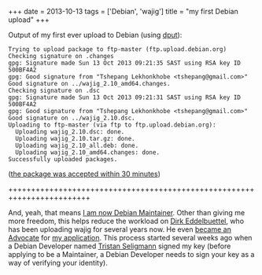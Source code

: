 +++
date = 2013-10-13
tags = ['Debian', 'wajig']
title = "my first Debian upload"
+++

Output of my first ever upload to Debian (using [dput]):

    Trying to upload package to ftp-master (ftp.upload.debian.org)
    Checking signature on .changes
    gpg: Signature made Sun 13 Oct 2013 09:21:35 SAST using RSA key ID 500BF4A2
    gpg: Good signature from "Tshepang Lekhonkhobe <tshepang@gmail.com>"
    Good signature on ../wajig_2.10_amd64.changes.
    Checking signature on .dsc
    gpg: Signature made Sun 13 Oct 2013 09:21:31 SAST using RSA key ID 500BF4A2
    gpg: Good signature from "Tshepang Lekhonkhobe <tshepang@gmail.com>"
    Good signature on ../wajig_2.10.dsc.
    Uploading to ftp-master (via ftp to ftp.upload.debian.org):
      Uploading wajig_2.10.dsc: done.
      Uploading wajig_2.10.tar.gz: done.
      Uploading wajig_2.10_all.deb: done.
      Uploading wajig_2.10_amd64.changes: done.
    Successfully uploaded packages.

([the package was accepted within 30 minutes])

++++++++++++++++++++++++++++++++++++++++++++++++++++++++++++++++++++++++

And, yeah, that means [I am now Debian Maintainer]. Other than giving me
more freedom, this helps reduce the workload on [Dirk Eddelbuettel], who
has been uploading wajig for several years now. He even [became an
Advocate] for [my application]. This process started several weeks ago
when a Debian Developer named [Tristan Seligmann] signed my key (before
applying to be a Maintainer, a Debian Developer needs to sign your key
as a way of verifying your identity).

  [dput]: http://packages.debian.org/dput
  [the package was accepted within 30 minutes]: http://packages.qa.debian.org/w/wajig/news/20131013T074831Z.html
  [I am now Debian Maintainer]: http://bugs.debian.org/cgi-bin/bugreport.cgi?msg=12;bug=723802
  [Dirk Eddelbuettel]: http://dirk.eddelbuettel.com
  [became an Advocate]: http://lists.debian.org/debian-newmaint/2013/09/msg00029.html
  [my application]: http://lists.debian.org/debian-newmaint/2013/09/msg00028.html
  [Tristan Seligmann]: http://mithrandi.net/blog
